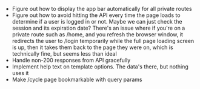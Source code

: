 * Figure out how to display the app bar automatically for all private routes
* Figure out how to avoid hitting the API every time the page loads to
  determine if a user is logged in or not. Maybe we can just check the session
  and its expiration date? There's an issue where if you're on a private route
  such as /home, and you refresh the browser window, it redirects the user to
  /login temporarily while the full page loading screen is up, then it takes
  them back to the page they were on, which is technically fine, but seems less
  than ideal
* Handle non-200 responses from API gracefully
* Implement help text on template options. The data's there, but nothing uses it
* Make /cycle page bookmarkable with query params
